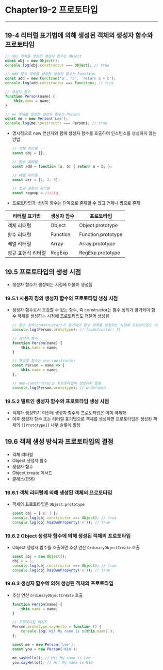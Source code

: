 # Chapter19-2 프로토타입
---

## 19-4 리터럴 표기법에 의해 생성된 객체의 생성자 함수와 프로토타입
```javascript
// obj 객체를 생성한 생성자 함수는 Object
const obj = new Object();
console.log(obj.constructor === Object); // true

// add 함수 객체를 생성한 생성자 함수는 Function
const add = new Function('a', 'b', 'return a + b');
console.log(add.constructor === Function); // true

// 생성자 함수
function Person(name) {
    this.name = name;
}

// me 객체를 생성한 생성자 함수는 Person
const me = new Person('Lee');
console.log(me.constructor === Person); // true
```

- 명시적으로 new 연산자와 함께 생성자 함수를 호출하여 인스턴스를 생성하지 않는 방법
    ```javascript
    // 객체 리터럴
    const obj = {};

    // 함수 리터럴
    const add = function (a, b) { return a + b; };

    // 배열 리터럴
    const arr = [1, 2, 3];

    // 정규 표현식 리터럴
    const regexp = /is/ig;
    ```

- 프로토타입과 생성자 함수는 단독으로 존재할 수 없고 언제나 쌍으로 존재

리터럴 표기법|생성자 함수|프로토타입
--|--|--
객체 리터럴|Object|Object.prototype
함수 리터럴|Function|Function.prototype
배열 리터럴|Array|Array.prototype
정규 표현식 리터럴|RegExp|RegExp.prototype

## 19.5 프로토타입의 생성 시점
- 생성자 함수가 생성되는 시점에 더불어 생성됨

### 19.5.1 사용자 정의 생성자 함수와 프로토타입 생성 시점
- 생성자 함수로서 호출할 수 있는 함수, 즉 constructor는 함수 정의가 평가되어 함수 객체를 생성하는 시점에 프로토타입도 더불어 생성됨
    ```javascript
    // 함수 정의(constructor)가 평가되어 함수 객체를 생성하는 시점에 프로토타입도 더불어 생성
    console.log(Person.prototype); // {constructor: f}

    // 생성자 함수
    function Person(name) {
        this.name = name;
    }
    ```

    ```javascript
    // 화살표 함수는 non-constructor
    const Person = name => {
        this.name = name;
    };

    // non-constructor는 프로토타입이 생성되지 않음
    console.log(Person.prototype); // undefined
    ```

### 19.5.2 빌트인 생성자 함수와 프로토타입 생성 시점
- 객체가 생성되기 이전에 생성자 함수와 프로토타입은 이미 객체화
- 이후 생성자 함수 또는 리터럴 표기법으로 객체를 생성하면 프로토타입은 생성된 객체의 `[[Prototype]]` 내부 슬롯에 할당


## 19.6 객체 생성 방식과 프로토타입의 결정
- 객체 리터럴
- Object 생성자 함수
- 생성자 함수
- Object.create 메서드
- 클래스(ES6)

### 19.6.1 객체 리터럴에 의해 생성된 객체의 프로토타입
- 객체의 프로토타입은 `Object.prototype`
    ```javascript
    const obj = { x: 1 };
    console.log(obj.constructor === Object); // true
    console.log(obj.hasOwnProperty('x')); // true
    ```

### 19.6.2 Object 생성자 함수에 의해 생성된 객체의 프로토타입
- Object 생성자 함수를 호출하면 추상 연산 `OrdinaryObjectCreate` 호출
    ```javascript
    const obj = new Object();
    obj.x = 1;
    console.log(obj.constructor === Object); // true
    console.log(obj.hasOwnProperty('x')); // true
    ```

### 19.6.3 생성자 함수에 의해 생성된 객체의 프로토타입
- 추상 연산 `OrdinaryObjectCreate` 호출
    ```javascript
    function Person(name) {
        this.name = name;
    }

    // 프로토타입 메서드
    Person.prototype.sayHello = function () {
        console.log(`Hi! My name is ${this.name}`);
    };

    const me = new Person('Lee');
    const you = new Person('Kim');

    me.sayHello(); // Hi! My name is Lee
    you.sayHello(); // Hi! My name is Kim
    ```